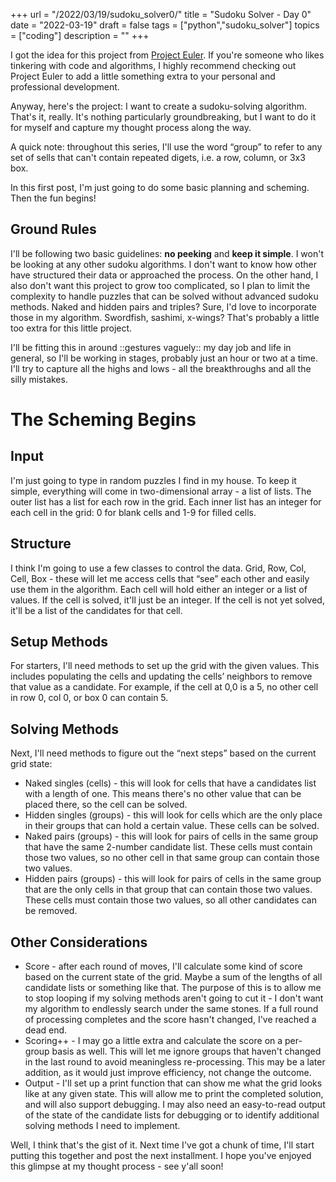 +++
url = "/2022/03/19/sudoku_solver0/"
title = "Sudoku Solver - Day 0"
date = "2022-03-19"
draft = false
tags = ["python","sudoku_solver"]
topics = ["coding"]
description = ""
+++

I got the idea for this project from [Project Euler](https://projecteuler.net/). If you're someone who likes tinkering with code and algorithms, I highly recommend checking out Project Euler to add a little something extra to your personal and professional development.

Anyway, here's the project: I want to create a sudoku-solving algorithm. That's it, really. It's nothing particularly groundbreaking, but I want to do it for myself and capture my thought process along the way.

A quick note: throughout this series, I'll use the word “group” to refer to any set of sells that can't contain repeated digets, i.e. a row, column, or 3x3 box.

In this first post, I'm just going to do some basic planning and scheming. Then the fun begins!

## Ground Rules

I'll be following two basic guidelines: **no peeking** and **keep it simple**. I won't be looking at any other sudoku algorithms. I don't want to know how other have structured their data or approached the process. On the other hand, I also don't want this project to grow too complicated, so I plan to limit the complexity to handle puzzles that can be solved without advanced sudoku methods. Naked and hidden pairs and triples? Sure, I'd love to incorporate those in my algorithm. Swordfish, sashimi, x-wings? That's probably a little too extra for this little project.

I'll be fitting this in around ::gestures vaguely:: my day job and life in general, so I'll be working in stages, probably just an hour or two at a time. I'll try to capture all the highs and lows - all the breakthroughs and all the silly mistakes.

# The Scheming Begins

## Input

I'm just going to type in random puzzles I find in my house. To keep it simple, everything will come in two-dimensional array - a list of lists. The outer list has a list for each row in the grid. Each inner list has an integer for each cell in the grid: 0 for blank cells and 1-9 for filled cells.

## Structure

I think I'm going to use a few classes to control the data. Grid, Row, Col, Cell, Box - these will let me access cells that “see” each other and easily use them in the algorithm. Each cell will hold either an integer or a list of values. If the cell is solved, it'll just be an integer. If the cell is not yet solved, it'll be a list of the candidates for that cell.

## Setup Methods

For starters, I'll need methods to set up the grid with the given values. This includes populating the cells and updating the cells’ neighbors to remove that value as a candidate. For example, if the cell at 0,0 is a 5, no other cell in row 0, col 0, or box 0 can contain 5.

## Solving Methods

Next, I'll need methods to figure out the “next steps” based on the current grid state:

- Naked singles (cells) - this will look for cells that have a candidates list with a length of one. This means there's no other value that can be placed there, so the cell can be solved.
- Hidden singles (groups) - this will look for cells which are the only place in their groups that can hold a certain value. These cells can be solved.
- Naked pairs (groups) - this will look for pairs of cells in the same group that have the same 2-number candidate list. These cells must contain those two values, so no other cell in that same group can contain those two values.
- Hidden pairs (groups) - this will look for pairs of cells in the same group that are the only cells in that group that can contain those two values. These cells must contain those two values, so all other candidates can be removed.

## Other Considerations

- Score - after each round of moves, I'll calculate some kind of score based on the current state of the grid. Maybe a sum of the lengths of all candidate lists or something like that. The purpose of this is to allow me to stop looping if my solving methods aren't going to cut it - I don't want my algorithm to endlessly search under the same stones. If a full round of processing completes and the score hasn't changed, I've reached a dead end.
- Scoring++ - I may go a little extra and calculate the score on a per-group basis as well. This will let me ignore groups that haven't changed in the last round to avoid meaningless re-processing. This may be a later addition, as it would just improve efficiency, not change the outcome.
- Output - I'll set up a print function that can show me what the grid looks like at any given state. This will allow me to print the completed solution, and will also support debugging. I may also need an easy-to-read output of the state of the candidate lists for debugging or to identify additional solving methods I need to implement.

Well, I think that's the gist of it. Next time I've got a chunk of time, I'll start putting this together and post the next installment. I hope you've enjoyed this glimpse at my thought process - see y'all soon!

